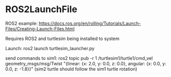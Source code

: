 # ROS2LaunchFile

ROS2 example: https://docs.ros.org/en/rolling/Tutorials/Launch-Files/Creating-Launch-Files.html

Requires ROS2 and turtlesim being installed to system

Launch: ros2 launch turtlesim_launcher.py 

send commands to sim1: ros2 topic pub -r 1 /turtlesim1/turtle1/cmd_vel geometry_msgs/msg/Twist "{linear: {x: 2.0, y: 0.0, z: 0.0}, angular: {x: 0.0, y: 0.0, z: -1.8}}"
(sim2 turtle should follow the sim1 turtle rotation)
